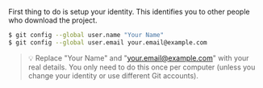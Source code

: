 First thing to do is setup your identity. This identifies you to other people who download the project.

```sh
$ git config --global user.name "Your Name"
$ git config --global user.email your.email@example.com
```

> 💡 Replace "Your Name" and "your.email@example.com" with your real details.
You only need to do this once per computer (unless you change your identity or use different Git accounts).

